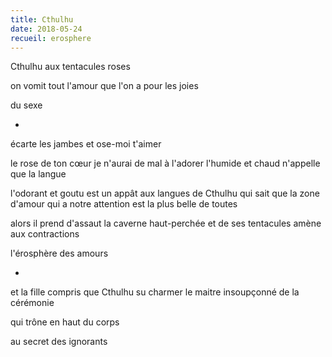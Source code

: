 ```yaml
---
title: Cthulhu
date: 2018-05-24
recueil: erosphere
---
```


Cthulhu
aux tentacules roses

on vomit tout l'amour que l'on a
pour les joies

du sexe

*

écarte les jambes et ose-moi t'aimer

le rose de ton cœur je n'aurai de mal à l'adorer
l'humide et chaud n'appelle que la langue

l'odorant et goutu est un appât aux langues de Cthulhu
qui sait que la zone d'amour qui a notre attention
est la plus belle de toutes

alors il prend d'assaut la caverne haut-perchée
et de ses tentacules amène aux contractions

l'érosphère des amours

*

et la fille compris que Cthulhu su charmer
le maitre insoupçonné de la cérémonie

qui trône en haut du corps

au secret des ignorants
